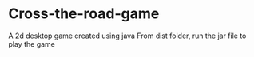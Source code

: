 # Cross-the-road-game
A 2d desktop game created using java
From dist folder, run the jar file to play the game
